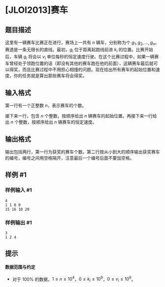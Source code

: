 # [JLOI2013]赛车

## 题目描述

这里有一辆赛车比赛正在进行，赛场上一共有 $n$ 辆车，分别称为个 $g_1,g_2,...,g_n$。赛道是一条无限长的直线。最初，$g_i$ 位于距离起跑线前进 $k_i$ 的位置。比赛开始后，车辆 $g_i$ 将会以 $v_i$ 单位每秒的恒定速度行驶。在这个比赛过程中，如果一辆赛车曾经处于领跑位置的话（即没有其他的赛车跑在他的前面），这辆赛车最后就可以得奖，而且比赛过程中不用担心相撞的问题。现在给出所有赛车的起始位置和速度，你的任务就是算出那些赛车将会得奖。


## 输入格式

第一行有一个正整数 $n$，表示赛车的个数。

接下来一行，包含 $n$ 个整数，按顺序给出 $n$ 辆赛车的起始位置。再接下来一行给出 $n$ 个整数，按顺序给出 $n$ 辆赛车的恒定速度。

## 输出格式

输出包括两行，第一行为获奖的赛车个数。第二行按从小到大的顺序输出获奖赛车的编号，编号之间用空格隔开，注意最后一个编号后面不要加空格。

## 样例 #1

### 样例输入 #1
```
4
1 1 0 0
15 16 10 20
```

### 样例输出 #1

```
3
1 2 4
```

## 提示

#### 数据范围与约定

- 对于 $100\%$ 的数据，$1 \le n \le 10^4$，$0 \le k_i \le 10^9$，$0 \le v_i \le 10^9$。
